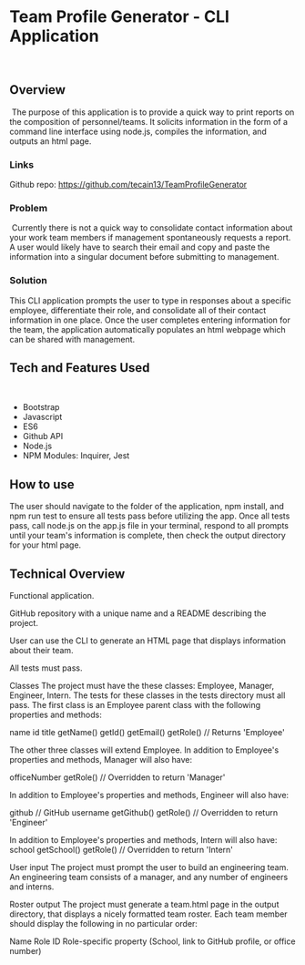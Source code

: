 # Team Profile Generator - CLI Application
​
## Overview
​
The purpose of this application is to provide a quick way to print reports on the composition of personnel/teams. It solicits information in the form of a command line interface using node.js, compiles the information, and outputs an html page. 
​
### Links

Github repo: https://github.com/tecain13/TeamProfileGenerator
​
### Problem
​
Currently there is not a quick way to consolidate contact information about your work team members if management spontaneously requests a report. A user would likely have to search their email and copy and paste the information into a singular document before submitting to management.
​
### Solution
​This CLI application prompts the user to type in responses about a specific employee, differentiate their role, and consolidate all of their contact information in one place. Once the user completes entering information for the team, the application automatically populates an html webpage which can be shared with management.

## Tech and Features Used
​
* Bootstrap
* Javascript
* ES6
* Github API
* Node.js
* NPM Modules: Inquirer, Jest
​
## How to use
​The user should navigate to the folder of the application, npm install, and npm run test to ensure all tests pass before utilizing the app. Once all tests pass, call node.js on the app.js file in your terminal, respond to all prompts until your team's information is complete, then check the output directory for your html page. 
​
## Technical Overview

Functional application.

GitHub repository with a unique name and a README describing the project.

User can use the CLI to generate an HTML page that displays information about their team.

All tests must pass.

Classes
The project must have the these classes: Employee, Manager, Engineer,
Intern. The tests for these classes in the tests directory must all pass.
The first class is an Employee parent class with the following properties and
methods:

name
id
title
getName()
getId()
getEmail()
getRole() // Returns 'Employee'

The other three classes will extend Employee.
In addition to Employee's properties and methods, Manager will also have:

officeNumber
getRole() // Overridden to return 'Manager'

In addition to Employee's properties and methods, Engineer will also have:

github  // GitHub username
getGithub()
getRole() // Overridden to return 'Engineer'

In addition to Employee's properties and methods, Intern will also have:
school
getSchool()
getRole() // Overridden to return 'Intern'

User input
The project must prompt the user to build an engineering team. An engineering
team consists of a manager, and any number of engineers and interns.

Roster output
The project must generate a team.html page in the output directory, that displays a nicely formatted team roster. Each team member should display the following in no particular order:

Name
Role
ID
Role-specific property (School, link to GitHub profile, or office number)